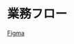 # 業務フロー

<!-- ![業務フロー図](/public/業務フロー.png "業務フロー図") -->

[Figma](https://www.figma.com/file/OvoZwQdtcAgcMd2Ytci5Vd/%E6%A5%AD%E5%8B%99%E3%83%95%E3%83%AD%E3%83%BC?type=whiteboard&node-id=0%3A1&t=a4oERN5C2ZOkFRYI-1)